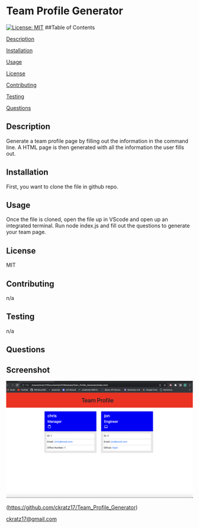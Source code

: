 # Team Profile Generator

[![License: MIT](https://img.shields.io/badge/License-MIT-yellow.svg)](https://opensource.org/licenses/MIT)
    ##Table of Contents
   
[Description](#description)
    
[Installation](#installation)
    
[Usage](#usage)
    
[License](#license)
    
[Contributing](#contributing)
    
[Testing](#testing)
    
[Questions](#questions)
    
## Description
    
Generate a team profile page by filling out the information in the command line. A HTML page is then generated with all the information the user fills out.
    
## Installation
    
First, you want to clone the file in github repo. 
    
## Usage
    
Once the file is cloned, open the file up in VScode and open up an integrated terminal. Run node index.js and fill out the questions to generate your team page.
    
## License
    
MIT
    
## Contributing
    
n/a

## Testing

n/a

## Questions

## Screenshot

![ScreenShot](./Assets/team-profile.png)


(https://github.com/ckratz17/Team_Profile_Generator)

ckratz17@gmail.com